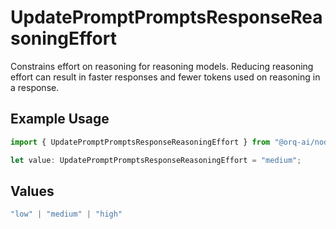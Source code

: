 # UpdatePromptPromptsResponseReasoningEffort

Constrains effort on reasoning for reasoning models. Reducing reasoning effort can result in faster responses and fewer tokens used on reasoning in a response.

## Example Usage

```typescript
import { UpdatePromptPromptsResponseReasoningEffort } from "@orq-ai/node/models/operations";

let value: UpdatePromptPromptsResponseReasoningEffort = "medium";
```

## Values

```typescript
"low" | "medium" | "high"
```